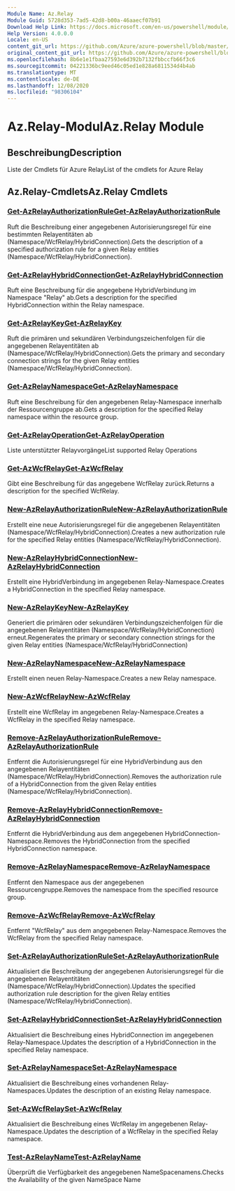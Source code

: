 ```yaml
---
Module Name: Az.Relay
Module Guid: 5728d353-7ad5-42d8-b00a-46aaecf07b91
Download Help Link: https://docs.microsoft.com/en-us/powershell/module/az.relay
Help Version: 4.0.0.0
Locale: en-US
content_git_url: https://github.com/Azure/azure-powershell/blob/master/src/Relay/Relay/help/Az.Relay.md
original_content_git_url: https://github.com/Azure/azure-powershell/blob/master/src/Relay/Relay/help/Az.Relay.md
ms.openlocfilehash: 8b6e1e1fbaa27593e6d392b7132fbbccfb66f3c6
ms.sourcegitcommit: 04221336bc9eed46c05ed1e828a6811534d4b4ab
ms.translationtype: MT
ms.contentlocale: de-DE
ms.lasthandoff: 12/08/2020
ms.locfileid: "98306104"
---
```

# <span data-ttu-id="5f162-101">Az.Relay-Modul</span><span class="sxs-lookup"><span data-stu-id="5f162-101">Az.Relay Module</span></span>
## <span data-ttu-id="5f162-102">Beschreibung</span><span class="sxs-lookup"><span data-stu-id="5f162-102">Description</span></span>
<span data-ttu-id="5f162-103">Liste der Cmdlets für Azure Relay</span><span class="sxs-lookup"><span data-stu-id="5f162-103">List of the cmdlets for Azure Relay</span></span>

## <span data-ttu-id="5f162-104">Az.Relay-Cmdlets</span><span class="sxs-lookup"><span data-stu-id="5f162-104">Az.Relay Cmdlets</span></span>
### [<span data-ttu-id="5f162-105">Get-AzRelayAuthorizationRule</span><span class="sxs-lookup"><span data-stu-id="5f162-105">Get-AzRelayAuthorizationRule</span></span>](Get-AzRelayAuthorizationRule.md)
<span data-ttu-id="5f162-106">Ruft die Beschreibung einer angegebenen Autorisierungsregel für eine bestimmten Relayentitäten ab (Namespace/WcfRelay/HybridConnection).</span><span class="sxs-lookup"><span data-stu-id="5f162-106">Gets the description of a specified authorization rule for a given Relay entities (Namespace/WcfRelay/HybridConnection).</span></span>

### [<span data-ttu-id="5f162-107">Get-AzRelayHybridConnection</span><span class="sxs-lookup"><span data-stu-id="5f162-107">Get-AzRelayHybridConnection</span></span>](Get-AzRelayHybridConnection.md)
<span data-ttu-id="5f162-108">Ruft eine Beschreibung für die angegebene HybridVerbindung im Namespace "Relay" ab.</span><span class="sxs-lookup"><span data-stu-id="5f162-108">Gets a description for the specified HybridConnection within the Relay namespace.</span></span>

### [<span data-ttu-id="5f162-109">Get-AzRelayKey</span><span class="sxs-lookup"><span data-stu-id="5f162-109">Get-AzRelayKey</span></span>](Get-AzRelayKey.md)
<span data-ttu-id="5f162-110">Ruft die primären und sekundären Verbindungszeichenfolgen für die angegebenen Relayentitäten ab (Namespace/WcfRelay/HybridConnection).</span><span class="sxs-lookup"><span data-stu-id="5f162-110">Gets the primary and secondary connection strings for the given Relay entities (Namespace/WcfRelay/HybridConnection).</span></span>

### [<span data-ttu-id="5f162-111">Get-AzRelayNamespace</span><span class="sxs-lookup"><span data-stu-id="5f162-111">Get-AzRelayNamespace</span></span>](Get-AzRelayNamespace.md)
<span data-ttu-id="5f162-112">Ruft eine Beschreibung für den angegebenen Relay-Namespace innerhalb der Ressourcengruppe ab.</span><span class="sxs-lookup"><span data-stu-id="5f162-112">Gets a description for the specified Relay namespace within the resource group.</span></span>

### [<span data-ttu-id="5f162-113">Get-AzRelayOperation</span><span class="sxs-lookup"><span data-stu-id="5f162-113">Get-AzRelayOperation</span></span>](Get-AzRelayOperation.md)
<span data-ttu-id="5f162-114">Liste unterstützter Relayvorgänge</span><span class="sxs-lookup"><span data-stu-id="5f162-114">List supported Relay Operations</span></span>

### [<span data-ttu-id="5f162-115">Get-AzWcfRelay</span><span class="sxs-lookup"><span data-stu-id="5f162-115">Get-AzWcfRelay</span></span>](Get-AzWcfRelay.md)
<span data-ttu-id="5f162-116">Gibt eine Beschreibung für das angegebene WcfRelay zurück.</span><span class="sxs-lookup"><span data-stu-id="5f162-116">Returns a description for the specified WcfRelay.</span></span>

### [<span data-ttu-id="5f162-117">New-AzRelayAuthorizationRule</span><span class="sxs-lookup"><span data-stu-id="5f162-117">New-AzRelayAuthorizationRule</span></span>](New-AzRelayAuthorizationRule.md)
<span data-ttu-id="5f162-118">Erstellt eine neue Autorisierungsregel für die angegebenen Relayentitäten (Namespace/WcfRelay/HybridConnection).</span><span class="sxs-lookup"><span data-stu-id="5f162-118">Creates a new authorization rule for the specified Relay entities (Namespace/WcfRelay/HybridConnection).</span></span>

### [<span data-ttu-id="5f162-119">New-AzRelayHybridConnection</span><span class="sxs-lookup"><span data-stu-id="5f162-119">New-AzRelayHybridConnection</span></span>](New-AzRelayHybridConnection.md)
<span data-ttu-id="5f162-120">Erstellt eine HybridVerbindung im angegebenen Relay-Namespace.</span><span class="sxs-lookup"><span data-stu-id="5f162-120">Creates a HybridConnection in the specified Relay namespace.</span></span>

### [<span data-ttu-id="5f162-121">New-AzRelayKey</span><span class="sxs-lookup"><span data-stu-id="5f162-121">New-AzRelayKey</span></span>](New-AzRelayKey.md)
<span data-ttu-id="5f162-122">Generiert die primären oder sekundären Verbindungszeichenfolgen für die angegebenen Relayentitäten (Namespace/WcfRelay/HybridConnection) erneut.</span><span class="sxs-lookup"><span data-stu-id="5f162-122">Regenerates the primary or secondary connection strings for the given Relay entities (Namespace/WcfRelay/HybridConnection)</span></span>

### [<span data-ttu-id="5f162-123">New-AzRelayNamespace</span><span class="sxs-lookup"><span data-stu-id="5f162-123">New-AzRelayNamespace</span></span>](New-AzRelayNamespace.md)
<span data-ttu-id="5f162-124">Erstellt einen neuen Relay-Namespace.</span><span class="sxs-lookup"><span data-stu-id="5f162-124">Creates a new Relay namespace.</span></span>

### [<span data-ttu-id="5f162-125">New-AzWcfRelay</span><span class="sxs-lookup"><span data-stu-id="5f162-125">New-AzWcfRelay</span></span>](New-AzWcfRelay.md)
<span data-ttu-id="5f162-126">Erstellt eine WcfRelay im angegebenen Relay-Namespace.</span><span class="sxs-lookup"><span data-stu-id="5f162-126">Creates a WcfRelay in the specified Relay namespace.</span></span>

### [<span data-ttu-id="5f162-127">Remove-AzRelayAuthorizationRule</span><span class="sxs-lookup"><span data-stu-id="5f162-127">Remove-AzRelayAuthorizationRule</span></span>](Remove-AzRelayAuthorizationRule.md)
<span data-ttu-id="5f162-128">Entfernt die Autorisierungsregel für eine HybridVerbindung aus den angegebenen Relayentitäten (Namespace/WcfRelay/HybridConnection).</span><span class="sxs-lookup"><span data-stu-id="5f162-128">Removes the authorization rule of a HybridConnection from the given Relay entities (Namespace/WcfRelay/HybridConnection).</span></span>

### [<span data-ttu-id="5f162-129">Remove-AzRelayHybridConnection</span><span class="sxs-lookup"><span data-stu-id="5f162-129">Remove-AzRelayHybridConnection</span></span>](Remove-AzRelayHybridConnection.md)
<span data-ttu-id="5f162-130">Entfernt die HybridVerbindung aus dem angegebenen HybridConnection-Namespace.</span><span class="sxs-lookup"><span data-stu-id="5f162-130">Removes the HybridConnection from the specified HybridConnection namespace.</span></span>

### [<span data-ttu-id="5f162-131">Remove-AzRelayNamespace</span><span class="sxs-lookup"><span data-stu-id="5f162-131">Remove-AzRelayNamespace</span></span>](Remove-AzRelayNamespace.md)
<span data-ttu-id="5f162-132">Entfernt den Namespace aus der angegebenen Ressourcengruppe.</span><span class="sxs-lookup"><span data-stu-id="5f162-132">Removes the namespace from the specified resource group.</span></span> 

### [<span data-ttu-id="5f162-133">Remove-AzWcfRelay</span><span class="sxs-lookup"><span data-stu-id="5f162-133">Remove-AzWcfRelay</span></span>](Remove-AzWcfRelay.md)
<span data-ttu-id="5f162-134">Entfernt "WcfRelay" aus dem angegebenen Relay-Namespace.</span><span class="sxs-lookup"><span data-stu-id="5f162-134">Removes the WcfRelay from the specified Relay namespace.</span></span>

### [<span data-ttu-id="5f162-135">Set-AzRelayAuthorizationRule</span><span class="sxs-lookup"><span data-stu-id="5f162-135">Set-AzRelayAuthorizationRule</span></span>](Set-AzRelayAuthorizationRule.md)
<span data-ttu-id="5f162-136">Aktualisiert die Beschreibung der angegebenen Autorisierungsregel für die angegebenen Relayentitäten (Namespace/WcfRelay/HybridConnection).</span><span class="sxs-lookup"><span data-stu-id="5f162-136">Updates the specified authorization rule description for the given Relay entities (Namespace/WcfRelay/HybridConnection).</span></span>

### [<span data-ttu-id="5f162-137">Set-AzRelayHybridConnection</span><span class="sxs-lookup"><span data-stu-id="5f162-137">Set-AzRelayHybridConnection</span></span>](Set-AzRelayHybridConnection.md)
<span data-ttu-id="5f162-138">Aktualisiert die Beschreibung eines HybridConnection im angegebenen Relay-Namespace.</span><span class="sxs-lookup"><span data-stu-id="5f162-138">Updates the description of a HybridConnection in the specified Relay namespace.</span></span>

### [<span data-ttu-id="5f162-139">Set-AzRelayNamespace</span><span class="sxs-lookup"><span data-stu-id="5f162-139">Set-AzRelayNamespace</span></span>](Set-AzRelayNamespace.md)
<span data-ttu-id="5f162-140">Aktualisiert die Beschreibung eines vorhandenen Relay-Namespaces.</span><span class="sxs-lookup"><span data-stu-id="5f162-140">Updates the description of an existing Relay namespace.</span></span>

### [<span data-ttu-id="5f162-141">Set-AzWcfRelay</span><span class="sxs-lookup"><span data-stu-id="5f162-141">Set-AzWcfRelay</span></span>](Set-AzWcfRelay.md)
<span data-ttu-id="5f162-142">Aktualisiert die Beschreibung eines WcfRelay im angegebenen Relay-Namespace.</span><span class="sxs-lookup"><span data-stu-id="5f162-142">Updates the description of a WcfRelay in the specified Relay namespace.</span></span>

### [<span data-ttu-id="5f162-143">Test-AzRelayName</span><span class="sxs-lookup"><span data-stu-id="5f162-143">Test-AzRelayName</span></span>](Test-AzRelayName.md)
<span data-ttu-id="5f162-144">Überprüft die Verfügbarkeit des angegebenen NameSpacenamens.</span><span class="sxs-lookup"><span data-stu-id="5f162-144">Checks the Availability of the given NameSpace Name</span></span>

